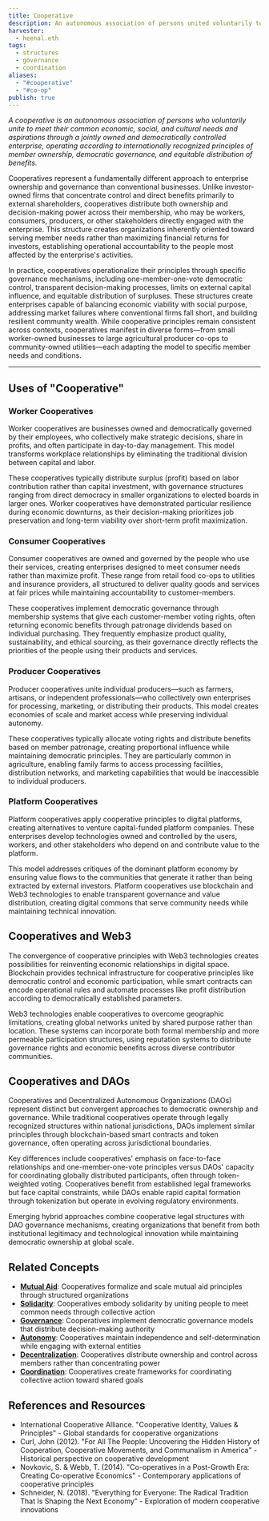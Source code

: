 ```yaml
---
title: Cooperative
description: An autonomous association of persons united voluntarily to meet their common economic, social, and cultural needs through a jointly owned and democratically controlled enterprise
harvester:
  - heenal.eth
tags:
  - structures
  - governance
  - coordination
aliases:
  - "#cooperative"
  - "#co-op"
publish: true
---
```


_A cooperative is an autonomous association of persons who voluntarily unite to meet their common economic, social, and cultural needs and aspirations through a jointly owned and democratically controlled enterprise, operating according to internationally recognized principles of member ownership, democratic governance, and equitable distribution of benefits._

Cooperatives represent a fundamentally different approach to enterprise ownership and governance than conventional businesses. Unlike investor-owned firms that concentrate control and direct benefits primarily to external shareholders, cooperatives distribute both ownership and decision-making power across their membership, who may be workers, consumers, producers, or other stakeholders directly engaged with the enterprise. This structure creates organizations inherently oriented toward serving member needs rather than maximizing financial returns for investors, establishing operational accountability to the people most affected by the enterprise's activities.

In practice, cooperatives operationalize their principles through specific governance mechanisms, including one-member-one-vote democratic control, transparent decision-making processes, limits on external capital influence, and equitable distribution of surpluses. These structures create enterprises capable of balancing economic viability with social purpose, addressing market failures where conventional firms fall short, and building resilient community wealth. While cooperative principles remain consistent across contexts, cooperatives manifest in diverse forms—from small worker-owned businesses to large agricultural producer co-ops to community-owned utilities—each adapting the model to specific member needs and conditions.

---

## Uses of "Cooperative"

### Worker Cooperatives

Worker cooperatives are businesses owned and democratically governed by their employees, who collectively make strategic decisions, share in profits, and often participate in day-to-day management. This model transforms workplace relationships by eliminating the traditional division between capital and labor.

These cooperatives typically distribute surplus (profit) based on labor contribution rather than capital investment, with governance structures ranging from direct democracy in smaller organizations to elected boards in larger ones. Worker cooperatives have demonstrated particular resilience during economic downturns, as their decision-making prioritizes job preservation and long-term viability over short-term profit maximization.

### Consumer Cooperatives

Consumer cooperatives are owned and governed by the people who use their services, creating enterprises designed to meet consumer needs rather than maximize profit. These range from retail food co-ops to utilities and insurance providers, all structured to deliver quality goods and services at fair prices while maintaining accountability to customer-members.

These cooperatives implement democratic governance through membership systems that give each customer-member voting rights, often returning economic benefits through patronage dividends based on individual purchasing. They frequently emphasize product quality, sustainability, and ethical sourcing, as their governance directly reflects the priorities of the people using their products and services.

### Producer Cooperatives

Producer cooperatives unite individual producers—such as farmers, artisans, or independent professionals—who collectively own enterprises for processing, marketing, or distributing their products. This model creates economies of scale and market access while preserving individual autonomy.

These cooperatives typically allocate voting rights and distribute benefits based on member patronage, creating proportional influence while maintaining democratic principles. They are particularly common in agriculture, enabling family farms to access processing facilities, distribution networks, and marketing capabilities that would be inaccessible to individual producers.

### Platform Cooperatives

Platform cooperatives apply cooperative principles to digital platforms, creating alternatives to venture capital-funded platform companies. These enterprises develop technologies owned and controlled by the users, workers, and other stakeholders who depend on and contribute value to the platform.

This model addresses critiques of the dominant platform economy by ensuring value flows to the communities that generate it rather than being extracted by external investors. Platform cooperatives use blockchain and Web3 technologies to enable transparent governance and value distribution, creating digital commons that serve community needs while maintaining technical innovation.

## Cooperatives and Web3

The convergence of cooperative principles with Web3 technologies creates possibilities for reinventing economic relationships in digital space. Blockchain provides technical infrastructure for cooperative principles like democratic control and economic participation, while smart contracts can encode operational rules and automate processes like profit distribution according to democratically established parameters.

Web3 technologies enable cooperatives to overcome geographic limitations, creating global networks united by shared purpose rather than location. These systems can incorporate both formal membership and more permeable participation structures, using reputation systems to distribute governance rights and economic benefits across diverse contributor communities.

## Cooperatives and DAOs

Cooperatives and Decentralized Autonomous Organizations (DAOs) represent distinct but convergent approaches to democratic ownership and governance. While traditional cooperatives operate through legally recognized structures within national jurisdictions, DAOs implement similar principles through blockchain-based smart contracts and token governance, often operating across jurisdictional boundaries.

Key differences include cooperatives' emphasis on face-to-face relationships and one-member-one-vote principles versus DAOs' capacity for coordinating globally distributed participants, often through token-weighted voting. Cooperatives benefit from established legal frameworks but face capital constraints, while DAOs enable rapid capital formation through tokenization but operate in evolving regulatory environments.

Emerging hybrid approaches combine cooperative legal structures with DAO governance mechanisms, creating organizations that benefit from both institutional legitimacy and technological innovation while maintaining democratic ownership at global scale.

## Related Concepts

- **[Mutual Aid](/tags/mutual-aid.md)**: Cooperatives formalize and scale mutual aid principles through structured organizations
- **[Solidarity](/tags/solidarity.md)**: Cooperatives embody solidarity by uniting people to meet common needs through collective action
- **[Governance](/tags/governance.md)**: Cooperatives implement democratic governance models that distribute decision-making authority
- **[Autonomy](/tags/autonomy.md)**: Cooperatives maintain independence and self-determination while engaging with external entities
- **[Decentralization](/tags/decentralization.md)**: Cooperatives distribute ownership and control across members rather than concentrating power
- **[Coordination](/tags/coordination.md)**: Cooperatives create frameworks for coordinating collective action toward shared goals

## References and Resources

- International Cooperative Alliance. "Cooperative Identity, Values & Principles" - Global standards for cooperative organizations
- Curl, John (2012). "For All The People: Uncovering the Hidden History of Cooperation, Cooperative Movements, and Communalism in America" - Historical perspective on cooperative development
- Novkovic, S. & Webb, T. (2014). "Co-operatives in a Post-Growth Era: Creating Co-operative Economics" - Contemporary applications of cooperative principles
- Schneider, N. (2018). "Everything for Everyone: The Radical Tradition That Is Shaping the Next Economy" - Exploration of modern cooperative innovations